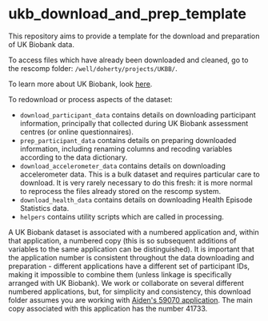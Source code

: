 # ukb_download_and_prep_template
This repository aims to provide a template for the download and preparation of UK Biobank data.

To access files which have already been downloaded and cleaned, go to the rescomp folder: `/well/doherty/projects/UKBB/`. 

To learn more about UK Biobank, look [here](https://biobank.ctsu.ox.ac.uk/crystal/exinfo.cgi).

To redownload or process aspects of the dataset:  
* `download_participant_data` contains details on downloading participant information, principally that collected during UK Biobank assessment centres (or online questionnaires). 
* `prep_participant_data` contains details on preparing downloaded information, including renaming columns and recoding variables according to the data dictionary. 
* `download_accelerometer_data` contains details on downloading accelerometer data. This is a bulk dataset and requires particular care to download. It is very rarely necessary to do this fresh: it is more normal to reprocess the files already stored on the rescomp system. 
* `download_health_data` contains details on downloading Health Episode Statistics data. 
* `helpers` contains utility scripts which are called in processing. 

A UK Biobank dataset is associated with a numbered application and, within that application, a numbered copy (this is so subsequent additions of variables to the same application can be distinguished). It is important that the application number is consistent throughout the data downloading and preparation - different applications have a different set of participant IDs, making it impossible to combine them (unless linkage is specifically arranged with UK Biobank). We work or collaborate on several different numbered applications, but, for simplicity and consistency, this download folder assumes you are working with [Aiden's 59070 application](https://www.ukbiobank.ac.uk/2020/04/statistical-machine-learning-of-wearable-sensor-data-to-predict-disease-outcomes). The main copy associated with this application has the number 41733.  
